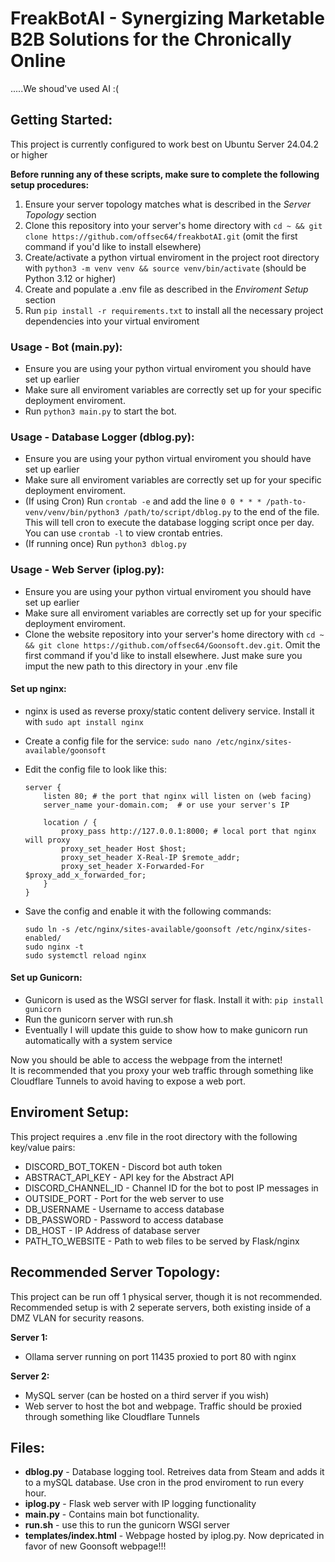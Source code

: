 # FreakBotAI - Synergizing Marketable B2B Solutions for the Chronically Online

.....We shoud've used AI :(

## Getting Started:
This project is currently configured to work best on Ubuntu Server 24.04.2 or higher 

**Before running any of these scripts, make sure to complete the following setup procedures:**
1. Ensure your server topology matches what is described in the *Server Topology* section
2. Clone this repository into your server's home directory with `cd ~ && git clone https://github.com/offsec64/freakbotAI.git` (omit the first command if you'd like to install elsewhere)
3. Create/activate a python virtual enviroment in the project root directory with `python3 -m venv venv && source venv/bin/activate` (should be Python 3.12 or higher)
4. Create and populate a .env file as described in the *Enviroment Setup* section
5. Run `pip install -r requirements.txt` to install all the necessary project dependencies into your virtual enviroment
   
### Usage - Bot (main.py):  
- Ensure you are using your python virtual enviroment you should have set up earlier
- Make sure all enviroment variables are correctly set up for your specific deployment enviroment.
- Run `python3 main.py` to start the bot.

### Usage - Database Logger (dblog.py):
- Ensure you are using your python virtual enviroment you should have set up earlier
- Make sure all enviroment variables are correctly set up for your specific deployment enviroment.
- (If using Cron) Run `crontab -e` and add the line `0 0 * * * /path-to-venv/venv/bin/python3 /path/to/script/dblog.py` to the end of the file. This will tell cron to execute the database logging script once per day. You can use `crontab -l` to view crontab entries.
- (If running once) Run `python3 dblog.py` 

### Usage - Web Server (iplog.py):

- Ensure you are using your python virtual enviroment you should have set up earlier
- Make sure all enviroment variables are correctly set up for your specific deployment enviroment.
- Clone the website repository into your server's home directory with `cd ~ && git clone https://github.com/offsec64/Goonsoft.dev.git`. Omit the first command if you'd like to install elsewhere. Just make sure you imput the new path to this directory in your .env file

#### Set up nginx:
   - nginx is used as reverse proxy/static content delivery service. Install it with `sudo apt install nginx`
   - Create a config file for the service: `sudo nano /etc/nginx/sites-available/goonsoft`
   - Edit the config file to look like this:
      
      ```
      server {
          listen 80; # the port that nginx will listen on (web facing)
          server_name your-domain.com;  # or use your server's IP
      
          location / {
              proxy_pass http://127.0.0.1:8000; # local port that nginx will proxy
              proxy_set_header Host $host;
              proxy_set_header X-Real-IP $remote_addr;
              proxy_set_header X-Forwarded-For $proxy_add_x_forwarded_for;
          }
      }
      ```
      
   - Save the config and enable it with the following commands:
       
      ```
      sudo ln -s /etc/nginx/sites-available/goonsoft /etc/nginx/sites-enabled/
      sudo nginx -t
      sudo systemctl reload nginx
      ```
         
#### Set up Gunicorn:
   - Gunicorn is used as the WSGI server for flask. Install it with: `pip install gunicorn`
   - Run the gunicorn server with run.sh
   - Eventually I will update this guide to show how to make gunicorn run automatically with a system service

Now you should be able to access the webpage from the internet!  
It is recommended that you proxy your web traffic through something like Cloudflare Tunnels to avoid having to expose a web port.

## Enviroment Setup:
This project requires a .env file in the root directory with the following key/value pairs:  

- DISCORD_BOT_TOKEN - Discord bot auth token  
- ABSTRACT_API_KEY - API key for the Abstract API  
- DISCORD_CHANNEL_ID - Channel ID for the bot to post IP messages in  
- OUTSIDE_PORT - Port for the web server to use 
- DB_USERNAME - Username to access database  
- DB_PASSWORD - Password to access database
- DB_HOST - IP Address of database server  
- PATH_TO_WEBSITE - Path to web files to be served by Flask/nginx

## Recommended Server Topology:

This project can be run off 1 physical server, though it is not recommended. Recommended setup is with 2 seperate servers, both existing inside of a DMZ VLAN for security reasons.

**Server 1:** 
- Ollama server running on port 11435 proxied to port 80 with nginx

**Server 2:**
- MySQL server (can be hosted on a third server if you wish)
- Web server to host the bot and webpage. Traffic should be proxied through something like Cloudflare Tunnels

## Files:  
- **dblog.py** - Database logging tool. Retreives data from Steam and adds it to a mySQL database. Use cron in the prod enviroment to run every hour.
- **iplog.py** - Flask web server with IP logging functionality
- **main.py** - Contains main bot functionality.
- **run.sh** - use this to run the gunicorn WSGI server
- **templates/index.html** - Webpage hosted by iplog.py. Now depricated in favor of new Goonsoft webpage!!!


